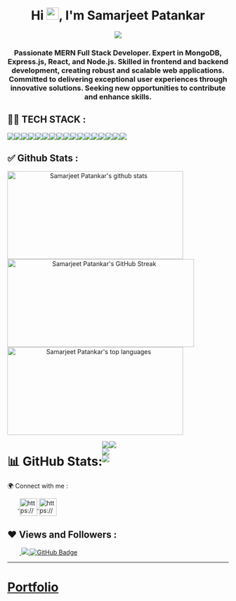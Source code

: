 <h1 align="center">Hi <img src="https://media.giphy.com/media/hvRJCLFzcasrR4ia7z/giphy.gif" width="28">, I'm  Samarjeet Patankar </h1> 
</h2>
<p align="center">
  <img src="https://readme-typing-svg.herokuapp.com/?lines=Full%20Stack%20MERN%20Developer;&center=true&width=500&height=50">
</p> 

<h3 align="center">Passionate MERN Full Stack Developer. Expert in MongoDB, Express.js, React, and Node.js. Skilled in frontend and backend development, creating robust and scalable web applications. Committed to delivering exceptional user experiences through innovative solutions. Seeking new opportunities to contribute and enhance skills.</h3>

<!-- new file -->


## 👨‍💻 TECH STACK :

<div align="center" style="display: flex; flex-wrap: wrap;">
<img src="https://img.shields.io/badge/react-%2320232a.svg?style=for-the-badge&logo=react&logoColor=%2361DAFB" />
<img src="https://img.shields.io/badge/React_Router-CA4245?style=for-the-badge&logo=react-router&logoColor=white" />
<img src="https://img.shields.io/badge/redux-%23593d88.svg?style=for-the-badge&logo=redux&logoColor=white" />
<img src="https://img.shields.io/badge/chakra-%234ED1C5.svg?style=for-the-badge&logo=chakraui&logoColor=white" />
<img src="https://img.shields.io/badge/MongoDB-%234ea94b.svg?style=for-the-badge&logo=mongodb&logoColor=white" />
<img src="https://img.shields.io/badge/HTML5-E34F26?style=for-the-badge&logo=html5&logoColor=white" />
<img src="https://img.shields.io/badge/CSS3-1572B6?style=for-the-badge&logo=css3&logoColor=white" />
<img src="https://img.shields.io/badge/JavaScript-323330?style=for-the-badge&logo=javascript&logoColor=F7DF1E" />
<img src="https://img.shields.io/badge/Bootstrap-563D7C?style=for-the-badge&logo=bootstrap&logoColor=white" />
<img src="https://img.shields.io/badge/Tailwind_CSS-38B2AC?style=for-the-badge&logo=tailwind-css&logoColor=white" />
<img src="https://img.shields.io/badge/Node.js-339933?style=for-the-badge&logo=nodedotjs&logoColor=white" />
<img src="https://img.shields.io/badge/Express.js-000000?style=for-the-badge&logo=express&logoColor=white" />
<img src="https://img.shields.io/badge/java-%23ED8B00.svg?style=for-the-badge&logo=java&logoColor=white" />
<img src="https://img.shields.io/badge/npm-CB3837?style=for-the-badge&logo=npm&logoColor=white" />
<img src="https://img.shields.io/badge/GitHub-100000?style=for-the-badge&logo=github&logoColor=white" />
<img src="https://img.shields.io/badge/GIT-E44C30?style=for-the-badge&logo=git&logoColor=white" />
<img src="https://img.shields.io/badge/vite-%23646CFF.svg?style=for-the-badge&logo=vite&logoColor=white" />
</div>

## ✅ Github Stats :

<div align="center" style="display: flex; flex-wrap: wrap;">

<img width="400px" height="200px" align="center" src="https://github-readme-stats.vercel.app/api?username=samarjeetpatankar&show_icons=true&include_all_commits=true&theme=buefy&hide_border=true" alt="Samarjeet Patankar's github stats" />

<img width="425px" height="200px" align="center" src="https://github-readme-streak-stats.herokuapp.com/?user=samarjeetpatankar&theme=neon&border_radius=2.7&date_format=M%20j%5B%2C%20Y%5D" alt="Samarjeet Patankar's GitHub Streak" />

<img width="400px" height="200px" align="center" src="https://github-readme-stats.vercel.app/api/top-langs/?username=samarjeetpatankar&langs_count=8" alt="Samarjeet Patankar's top languages" />

# 📊 GitHub Stats:
![](https://github-readme-stats.vercel.app/api?username=samarjeetpatankar&theme=default&hide_border=false&include_all_commits=false&count_private=false)<br/>
![](https://github-readme-streak-stats.herokuapp.com/?user=samarjeetpatankar&theme=default&hide_border=false)<br/>
![](https://github-readme-stats.vercel.app/api/top-langs/?username=samarjeetpatankar&theme=default&hide_border=false&include_all_commits=false&count_private=false&layout=compact)

---
[![](https://visitcount.itsvg.in/api?id=samarjeetpatankar&icon=0&color=0)](https://visitcount.itsvg.in)

<!-- Proudly created with GPRM ( https://gprm.itsvg.in ) -->

</div

<h2>🌍 Connect with me :</h2>
   <p align="left">
    &nbsp;&nbsp;&nbsp;&nbsp;&nbsp;&nbsp;<a href="https://www.linkedin.com/in/samarjeet-patankar-507968202/" target="blank">
            <img align="center"
                src="https://img.icons8.com/3d-fluency/94/linkedin.png"
                alt="https://www.linkedin.com/in/samarjeet-patankar-507968202/" width="40px" />
        </a>
        <a href="https://github.com/samarjeetpatankar" target="blank">
            <img align="center"
                src="https://img.icons8.com/3d-fluency/94/github.png"
                alt="https://github.com/skabusaeed1" width="40px"/>
        </a>
    </p>
   <h2>❤ Views and Followers :</h2>
&nbsp;&nbsp;&nbsp;&nbsp;&nbsp;&nbsp;&nbsp;<a href="https://github.com/samarjeetpatankar/github-profile-views-counter">
    <img src="https://komarev.com/ghpvc/?username=samarjeetpatankar" >
</a>
<a href="https://github.com/samarjeetpatankar?tab=followers">
    <img src="https://img.shields.io/github/followers/samarjeetpatankar?label=Followers&style=social" alt="GitHub Badge">
</a>
    <hr />

    
   # [Portfolio](https://samarjeetpatankar.github.io/)


<!--
**samarjeetpatankar/samarjeetpatankar** is a ✨ _special_ ✨ repository because its `README.md` (this file) appears on your GitHub profile.

<p align="center"><img src="https://globaleducation.s3.ap-south-1.amazonaws.com/globaledu/gif/front-end-development.gif"  alt="Coding" width="100%"height="500"></p>


Here are some ideas to get you started:

- 🔭 I’m currently working on ...
- 🌱 I’m currently learning ...
- 👯 I’m looking to collaborate on ...
- 🤔 I’m looking for help with ...
- 💬 Ask me about ...
- 📫 How to reach me: ...
- 😄 Pronouns: ...
- ⚡ Fun fact: ...
-->

